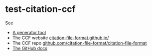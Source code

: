 # test-citation-ccf

See
- [A generator tool](https://citation-file-format.github.io/cff-initializer-javascript/) 
- The CCF website [citation-file-format.github.io/](https://citation-file-format.github.io/)
- The CCF repo [github.com/citation-file-format/citation-file-format](https://github.com/citation-file-format/citation-file-format)
- [The GitHub docs](https://docs.github.com/en/github/creating-cloning-and-archiving-repositories/creating-a-repository-on-github/about-citation-files)
